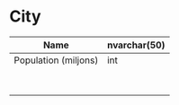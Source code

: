 # City

| Name                 | nvarchar(50) |
| -------------------- | ------------ |
| Population (miljons) | int          |
|                      |              |
|                      |              |
|                      |              |
|                      |              |
|                      |              |
|                      |              |
|                      |              |
|                      |              |

